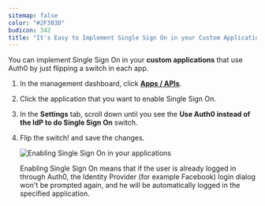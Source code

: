 ```yaml
---
sitemap: false
color: "#2F383D"
budicon: 342
title: "It's Easy to Implement Single Sign On in your Custom Applications"
---
```

You can implement Single Sign On in your **custom applications** that use Auth0 by just flipping a switch in each app.

1. In the management dashboard, click **[Apps / APIs](https://manage.auth0.com/#/applications)**.
2. Click the application that you want to enable Single Sign On.
3. In the **Settings** tab, scroll down until you see the **Use Auth0 instead of the IdP to do Single Sign On** switch.
4. Flip the switch! and save the changes.

	![Enabling Single Sign On in your applications](https://cdn.auth0.com/content/single-sign-on/enabling-sso-in-your-custom-app-flow.gif)
	
	Enabling Single Sign On means that if the user is already logged in through Auth0, the Identity Provider (for example Facebook) login dialog won't be prompted again, and he will be automatically logged in the specified application.
